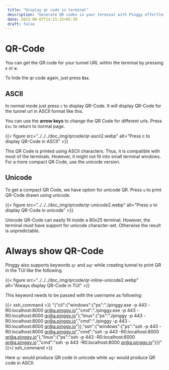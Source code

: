 ```yaml
---
 title: "Display qr code in terminal"
 description: "Generate QR codes in your terminal with Pinggy effortlessly. Press 'c' for ASCII or 'u' for Unicode. Use keywords during tunnel creation for persistent QR codes."
 date: 2023-08-07T14:15:25+05:30
 draft: false
---
```


# QR-Code

You can get the QR code for your tunnel URL within the terminal by pressing **`c`** or **`u`**.

To hide the qr code again, just press **`Esc`**.

## ASCII

In normal mode just press `c` to display QR-Code.
It will display QR-Code for the tunnel url in ASCII format like this.

You can use the **arrow keys** to change the QR Code for different urls. Press `Esc` to return to normal page.

{{< figure src="../../../doc_img/qrcode/qr-ascii2.webp" alt="Press c to display QR-Code in ASCII" >}}

This QR Code is printed using ASCII characters. Thus, it is compatible with most of the terminals. However, it might not fit into small terminal windows. For a more compact QR Code, use the unicode version.

## Unicode

To get a compact QR Code, we have option for unicode QR. Press `u` to print QR-Code drawn using unicode.

{{< figure src="../../../doc_img/qrcode/qr-unicode2.webp" alt="Press u to display QR-Code in unicode" >}}

Unicode QR-Code can easily fit inside a 80x25 terminal. However, the terminal must have support for unicode character-set. Otherwise the result is unpredictable.

# Always show QR-Code

Pinggy also supports keywords `qr` and `aqr` while creating tunnel to print QR in the TUI like the following.

{{< figure src="../../../doc_img/qrcode/qr-inline-unicode2.webp" alt="Always display QR-Code in TUI" >}}

This keyword needs to be passed with the username as following:

{{< ssh_command >}}
"{\"cli\":{\"windows\":{\"ps\":\"./pinggy.exe -p 443 -R0:localhost:8000 qr@a.pinggy.io\",\"cmd\":\"./pinggy.exe -p 443 -R0:localhost:8000 qr@a.pinggy.io\"},\"linux\":{\"ps\":\"./pinggy -p 443 -R0:localhost:8000 qr@a.pinggy.io\",\"cmd\":\"./pinggy -p 443 -R0:localhost:8000 qr@a.pinggy.io\"}},\"ssh\":{\"windows\":{\"ps\":\"ssh -p 443 -R0:localhost:8000 qr@a.pinggy.io\",\"cmd\":\"ssh -p 443 -R0:localhost:8000 qr@a.pinggy.io\"},\"linux\":{\"ps\":\"ssh -p 443 -R0:localhost:8000 qr@a.pinggy.io\",\"cmd\":\"ssh -p 443 -R0:localhost:8000 qr@a.pinggy.io\"}}}"
{{</ ssh_command >}}

Here `qr` would produce QR code in unicode while `aqr` would produce QR code in ASCII.
